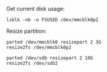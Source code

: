 
Get current disk usage:

```
lsblk -nb -o FSUSED /dev/mmcblk0p2
```

Resize partition:

```
parted /dev/mmcblk0 resizepart 2 3G
resize2fs /dev/mmcblk0p2

parted /dev/sdb resizepart 2 10G
resize2fs /dev/sdb2
```

